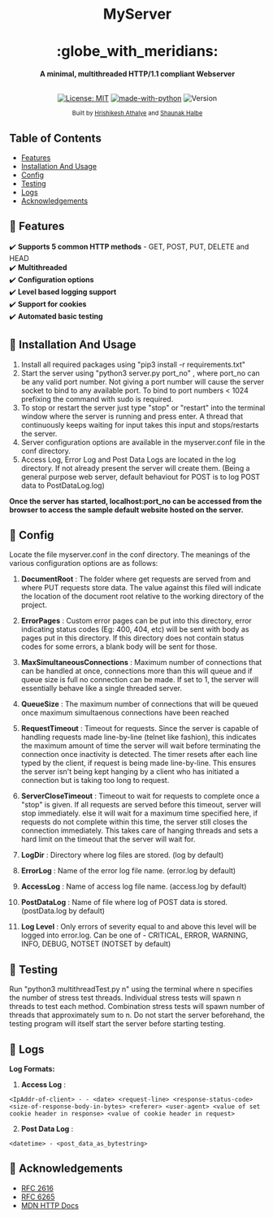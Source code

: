 <h1 align="center">MyServer</h1>

<div align="center">
  <h1>:globe_with_meridians:</h1>
</div>
<div align="center">
  <strong>A minimal, multithreaded HTTP/1.1 compliant Webserver</strong>
</div>
<br />

<div align="center">
  
 [![License: MIT](https://img.shields.io/badge/License-MIT-yellow.svg)](https://opensource.org/licenses/MIT)
 [![made-with-python](https://img.shields.io/badge/Made%20with-Python-1f425f.svg)](https://www.python.org/)
 ![Version](https://img.shields.io/badge/version-1.0-blue])
</div>
  
<div align="center">
  <sub>Built by
  <a href="https://github.com/hrishikeshathalye">Hrishikesh Athalye</a> and
  <a href="https://github.com/shaunak27">Shaunak Halbe</a>  
</div>

## Table of Contents
- [Features](#features)
- [Installation And Usage](#installation_and_usage)
- [Config](#config)
- [Testing](#testing)
- [Logs](#logs)
- [Acknowledgements](#acks)

## 🎯 Features <a name="features"></a>
:heavy_check_mark: __Supports 5 common HTTP methods__ - GET, POST, PUT, DELETE and HEAD <br>
:heavy_check_mark: __Multithreaded__ <br>
:heavy_check_mark: __Configuration options__ <br>
:heavy_check_mark: __Level based logging support__ <br>
:heavy_check_mark: __Support for cookies__ <br>
:heavy_check_mark: __Automated basic testing__ <br>

## 🎯 Installation And Usage <a name="installation_and_usage"></a>
1. Install all required packages using "pip3 install -r requirements.txt"
2. Start the server using "python3 server.py port_no" , where port_no can be any valid port number. Not giving a port number will cause the server socket to bind to any available port. To bind to port numbers < 1024 prefixing the command with sudo is required.
3. To stop or restart the server just type "stop" or "restart" into the terminal window where the server is running and press enter. A thread that continuously keeps waiting for input takes this input and stops/restarts the server.
4. Server configuration options are available in the myserver.conf file in the conf directory.
5. Access Log, Error Log and Post Data Logs are located in the log directory. If not already present the server will create them.
(Being a general purpose web server, default behaviout for POST is to log POST data to PostDataLog.log)

__Once the server has started, localhost:port_no can be accessed from the browser to access the sample default website hosted on the server.__

## 🎯 Config <a name="config"></a>
Locate the file myserver.conf in the conf directory. The meanings of the various configuration options are as follows:

1. __DocumentRoot__ : The folder where get requests are served from and where PUT requests store data. The value against this filed will indicate the location of the document root relative to the working directory of the project.

2. __ErrorPages__ : Custom error pages can be put into this directory, error indicating status codes (Eg: 400, 404, etc) will be sent with body as pages put in this directory. If this directory does not contain status codes for some errors, a blank body will be sent for those.

3. __MaxSimultaneousConnections__ : Maximum number of connections that can be handled at once, connections more than this will queue and if queue size is full no connection can be made. If set to 1, the server will essentially behave like a single threaded server.

4. __QueueSize__ : The maximum number of connections that will be queued once maximum simultaenous connections have been reached

5. __RequestTimeout__ : Timeout for requests. Since the server is capable of handling requests made line-by-line (telnet like fashion), this indicates the maximum amount of time the server will wait before terminating the connection once inactivity is detected. The timer resets after each line typed by the client, if request is being made line-by-line. This ensures the server isn't being kept hanging by a client who has initiated a connection but is taking too long to request. 

6. __ServerCloseTimeout__ : Timeout to wait for requests to complete once a "stop" is given. If all requests are served before this timeout, server will stop immediately. else it will wait for a maximum time specified here, if requests do not complete within this time, the server still closes the connection immediately. This takes care of hanging threads and sets a hard limit on the timeout that the server will wait for.

7. __LogDir__ : Directory where log files are stored. (log by default)

8. __ErrorLog__ : Name of the error log file name. (error.log by default)

9. __AccessLog__ : Name of access log file name. (access.log by default)

10. __PostDataLog__ :  Name of file where log of POST data is stored. (postData.log by default)

11. __Log Level__ : Only errors of severity equal to and above this level will be logged into error.log. Can be one of - CRITICAL, ERROR, WARNING, INFO, DEBUG, NOTSET (NOTSET by default)

## 🎯 Testing <a name="testing"></a>
Run "python3 multithreadTest.py n" using the terminal where n specifies the number of stress test threads. Individual stress tests will spawn n threads to test each method.
Combination stress tests will spawn number of threads that approximately sum to n.
Do not start the server beforehand, the testing program will itself start the server before starting testing.

## 🎯 Logs <a name="logs"></a>
__Log Formats:__

1. __Access Log__ :
```
<IpAddr-of-client> - - <date> <request-line> <response-status-code> <size-of-response-body-in-bytes> <referer> <user-agent> <value of set cookie header in response> <value of cookie header in request>
````

2. __Post Data Log__ : 
```
<datetime> - <post_data_as_bytestring>
```

## 🎯 Acknowledgements <a name="acks"></a>
* [RFC 2616](https://tools.ietf.org/html/rfc2616)
* [RFC 6265](https://tools.ietf.org/html/rfc6265)
* [MDN HTTP Docs](https://developer.mozilla.org/en-US/docs/Web/HTTP)
